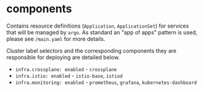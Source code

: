 # components

Contains resource definitions (`Application`, `ApplicationSet`) for services
that will be managed by `argo`. As standard an "app of apps" pattern is used,
please see `/main.yaml` for more details.


Cluster label selectors and the corresponding components they are responsible
for deploying are detailed below.

- `infra.crossplane: enabled` - `crossplane`
- `infra.istio: enabled` - `istio-base`, `istiod`
- `infra.monitoring: enabled` - `prometheus`, `grafana`, `kubernetes-dashboard`
